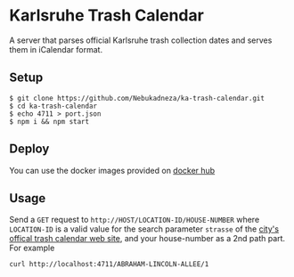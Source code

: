 # Karlsruhe Trash Calendar

A server that parses official Karlsruhe trash collection dates and serves them in iCalendar format.

## Setup

```
$ git clone https://github.com/Nebukadneza/ka-trash-calendar.git
$ cd ka-trash-calendar
$ echo 4711 > port.json
$ npm i && npm start
```

## Deploy

You can use the docker images provided on [docker hub][docker hub]


## Usage

Send a `GET` request to `http://HOST/LOCATION-ID/HOUSE-NUMBER` where `LOCATION-ID` is a valid value for the search parameter `strasse` of the [city's offical trash calendar web site][city trash site], and your house-number as a 2nd path part. For example

```
curl http://localhost:4711/ABRAHAM-LINCOLN-ALLEE/1
```

[city trash site]: https://web6.karlsruhe.de/service/abfall/akal/akal.php
[docker hub]: https://hub.docker.com/r/nebukadneza/ka-trash-calendar
